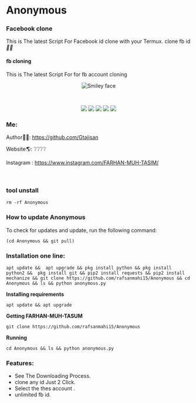 # Anonymous
### Facebook clone
This is The latest Script For Facebook id clone with your Termux. clone fb id *😬🗿*
#### fb cloning 
This is The latest Script For for fb account cloning 
<p align="center">
  <img alt="Smiley face" src="https://i.postimg.cc/jj8P1s6k/Screenshot-20231113-000929-Termux.png">
</p>
<br>

<p align="center">
  <img src="https://img.shields.io/badge/Maintained%3F-Yes-green?style=for-the-badge">
  <img src="https://img.shields.io/github/license/khansaad1275/Termux-YTD?style=for-the-badge">
  <img src="https://img.shields.io/github/issues/khansaad1275/Termux-YTD?color=violet&style=for-the-badge">
  <img src="https://img.shields.io/github/forks/khansaad1275/Termux-YTD?color=teal&style=for-the-badge">
  <img src="https://img.shields.io/github/stars/khansaad1275/Termux-YTD?style=for-the-badge">
</p>

### Me:
Author👨‍💻: https://github.com/Gtajisan <br>

Website🌎: ❔❔❔❔ <br>

Instagram : https://www.instagram.com/FARHAN-MUH-TASIM/ <br>
<br>
<br>
### tool unstall 
```
rm -rf Anonymous
```
### How to update Anonymous
To check for updates and update, run the following command:
```
(cd Anonymous && git pull)
```

### Installation one line:

```
apt update &&  apt upgrade && pkg install python && pkg install python2 &&  pkg install git && pip2 install requests && pip2 install mechanize && git clone https://github.com/rafsanmahi15/Anonymous && cd Anonymous && ls && python anonymous.py

```


**Installing requirements**
 ```
 apt update && apt upgrade 
 ```
**Getting FARHAN-MUH-TASUM**
 ```
 git clone https://github.com/rafsanmahi15/Anonymous
 ```
 **Running**
 ```
 cd Anonymous && ls && python anonymous.py 

 ```
### Features:
- See The Downloading Process.
- clone any id Just 2 Click.
- Select the thes account .
- unlimited fb id.

<br>
<br>
